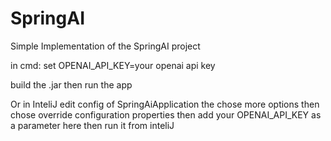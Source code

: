 # SpringAI
Simple Implementation of the SpringAI project

in cmd:
set OPENAI_API_KEY=your openai api key

build the .jar then run the app

Or in InteliJ edit config of SpringAiApplication the chose more options then chose override configuration properties then add your OPENAI_API_KEY as a parameter here then run it from inteliJ
